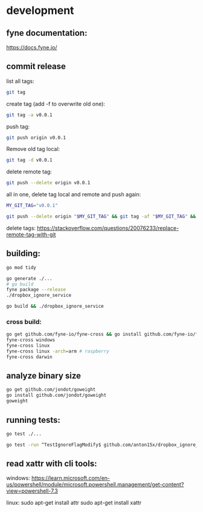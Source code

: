 # development

## fyne documentation:
https://docs.fyne.io/

## commit release
list all tags:
```bash
git tag
```

create tag (add -f to overwrite old one):
```bash
git tag -a v0.0.1
```

push tag:
```bash
git push origin v0.0.1
```

Remove old tag local:
```bash
git tag -d v0.0.1
```

delete remote tag:
```bash
git push --delete origin v0.0.1
```

all in one, delete tag local and remote and push again:
```bash
MY_GIT_TAG="v0.0.1"

git push --delete origin "$MY_GIT_TAG" && git tag -af "$MY_GIT_TAG" && git push origin "$MY_GIT_TAG" && echo "successfully deleted tag $MY_GIT_TAG"
```


delete tags: https://stackoverflow.com/questions/20076233/replace-remote-tag-with-git

## building:
```bash
go mod tidy

go generate ./...
# go build
fyne package --release
./dropbox_ignore_service

go build && ./dropbox_ignore_service
```

### cross build:
```bash
go get github.com/fyne-io/fyne-cross && go install github.com/fyne-io/fyne-cross
fyne-cross windows
fyne-cross linux
fyne-cross linux -arch=arm # raspberry
fyne-cross darwin
```

## analyze binary size
```bash
go get github.com/jondot/goweight
go install github.com/jondot/goweight
goweight
```

## running tests:
```bash
go test ./...

go test -run ^TestIgnoreFlagModify$ github.com/anton15x/dropbox_ignore_service
```

## read xattr with cli tools:
windows:
https://learn.microsoft.com/en-us/powershell/module/microsoft.powershell.management/get-content?view=powershell-7.3

linux:
sudo apt-get install attr
sudo apt-get install xattr
